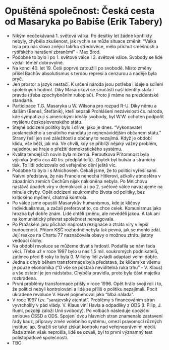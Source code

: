 # Opuštěná společnost: Česká cesta od Masaryka po Babiše (Erik Tabery)
* Nikým neočekávaná 1. světová válka. Po desítky let žádné konflikty nebyly, chyběla zkušenost, jak rychle se může situace změnit. “Válka byla pro nás slovo znějící takřka středověce, mělo příchut směšnosti a rytířského harašení zbraněmi” - Max Brod. 
* Podobné to bylo i po 1. světové válce i 2. světové válce. Svobody se lidé vzdali téměř dobrovolně.
* Na konci 40. let 19. Češi poprvé zatoužili po svobodě. Místo změny přišel Bachův absolutismus s tvrdou represí a cenzurou a naděje byla pryč.
* Jen prostor a jazyk nestačí. K určení národa jsou potřeba i ideje a sdílení společných hodnot. Díky Masarokovi se součástí naší identity stala i pravda (třeba zpochybněním rukopisů). Proto ji máme na prezidentské standartě.
* Participace T.G. Masaryka u W. Wilsona pro rozpad R-U. Díky němu a dalším (Beneš, Štefánik), kteří sepsali Prohlášení nezávislosti čs. národa, kde sympatizují s americkými ideály svobody, byl W.W. ochoten podpořit myšlenu československého státu.
* Stejné odcizení politiky bylo i dříve, jako je dnes. “Vykonavatel poslaneckého a senátního mandátu je nejnenávidějším občanem státu.” Strany řeší jen své záležitosti a občany to nezajímá. Když je období klidu, vše běží, jak má. Ve chvíli, kdy se přiblíží nějaký vážný problém, najednou se hraje o přežití demokratického systému.
* Kvalita tehdejších novin byla mizerná. Peroutkova Přítomnost byla výjimka (měla cca 40 tis. předplatitelů). Zbytek byl bulvár a stranický tisk. To lidi odcizovalo od veřejného dění ještě víc.
* Podobné to bylo i s Mnichovem. Čekali jsme, že to politici vyřeší sami. Naivní představa, že nás Francie nenechá Hitlerovi, ačkoliv atmosféra v západních zemích Čechům nijak nakloněna nebyla. Po Mnichovu nastává úpadek víry v demokracii a i po 2. světové válce navazujeme na minulé chyby. Opět odcizení soukromého života od politiky, bez kritického myšlení, chatrná kontrola.
* Po válce jsme opustili Masarykův humanismus, kde je klíčový individualismus, a začali preferovat to, co chce celek. Komunismus jako hrozba byl dobře znám. Lidé chtěli změnu, ale nevěděli jakou. A tak ani na komunistický převrat společnost nereagovala.
* Po Pražském jaru přichází naprostá rezignace a ztráta víry v lepší budoucnost. Přitom KSČ rozhodně nebyla tak pevná, jak se mohlo zdát. Její reakce na Chartu 77 naznačovala obavy o možnou ztrátu jistoty vedoucí úlohy.
* Na období revoluce se můžeme dívat s hrdostí. Podařila se nám řada věcí. Třeba už v roce 1997 bylo u nás 1,5 mil. soukromých podnikatelů, zatímco před 8 roky to byla 0. Miliony lidí zvládli adaptaci velmi dobře.
* Jedna z chyb během transformace byla představa, že klíčem ke všemu je pouze ekonomika (“O vše se postará neviditelná ruka trhu” - V. Klaus) a vše ostatní je jen nádstaba. Chyběla pravidla, proto byla část majetku rozkradena.
* První problémy transformace přišly v roce 1996. Opět hrálo svojí roli i to, že politici nebyli kontrolováni a lidé se příliš o politiku nezajímali. Pocit ukradené revoluce V. Havel pojmenoval jako “blbá nálada”.
* V roce 1997 tzv. “sarajevský atentát”. Problémy s financováním stran vyvrcholily v pád vlády. V. Klaus viní Havla a odpadlíky z ODS (I. Pilip, J. Ruml, později založí Unii svobody). Po volbách následuje opoziční smlouva ČSSD a ODS. Spojení dvou hlavních stran znamenalo zastavení řady kauz, přípravy změn volebního systému, omezí pravomocí různých institucí ap. Snažili se také získat kontrolu nad veřejnoprávními médii. Řada změn však neprošla, lidé se ozvali, byl to první významný test polistopadové společnosti.
* TBC
